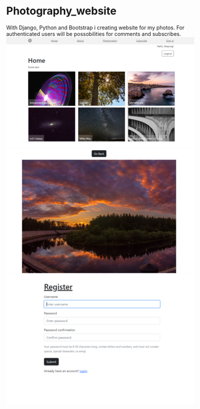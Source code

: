 # Photography_website
With Django, Python and Bootstrap i creating website for  my photos.
For authenticated users will be possobilities for comments and subscribes.
![alt text](https://github.com/likeprogrsv/Photography_website/blob/main/Home_page.PNG)
![alt text](https://github.com/likeprogrsv/Photography_website/blob/main/photo_page.PNG)
![alt text](https://github.com/likeprogrsv/Photography_website/blob/main/register_page.PNG)